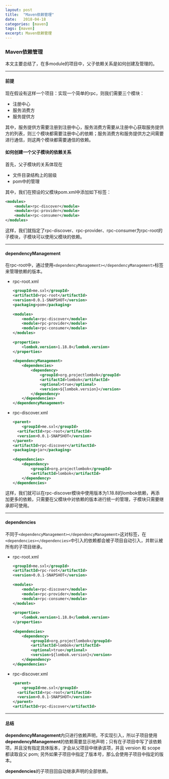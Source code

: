 ```yaml
---
layout: post
title:  "Maven依赖管理"
date:   2018-04-18
categories: [maven]
tags: [maven]
excerpt: Maven依赖管理
---
```


### Maven依赖管理

本文主要总结了，在多module的项目中，父子依赖关系是如何创建及管理的。

------

#### 前提

现在假设有这样一个项目：实现一个简单的rpc，则我们需要三个模块：

- 注册中心
- 服务消费方
- 服务提供方

其中，服务提供方需要注册到注册中心，服务消费方需要从注册中心获取服务提供方的列表，则三个模块都需要注册中心的依赖；服务消费方和服务提供方之间需要进行通信，则这两个模块都需要通信的依赖。

#### 如何创建一个父子模块的依赖关系

首先，父子模块的关系体现在

- 文件目录结构上的层级
- pom中的管理

其中，我们在预设的父模块pom.xml中添加如下标签：

```xml
<modules>
    <module>rpc-discover</module>
    <module>rpc-provider</module>
    <module>rpc-consumer</module>
</modules>
```

这样，我们就指定了rpc-discover、rpc-provider、rpc-consumer为rpc-root的子模块，子模块可以使用父模块的依赖。

------

#### dependencyManagement

在rpc-root中，通过使用`<dependencyManagement></dependencyManagement>`标签来管理依赖的版本。

- rpc-root.xml

  ```xml
  <groupId>me.sxl</groupId>
  <artifactId>rpc-root</artifactId>
  <version>0.0.1-SNAPSHOT</version>
  <packaging>pom</packaging>
    
  <modules>
      <module>rpc-discover</module>
      <module>rpc-provider</module>
      <module>rpc-consumer</module>
  </modules>
    
  <properties>
      <lombok.version>1.18.8</lombok.version>
  </properties>
    
  <dependencyManagement>
      <dependencies>
          <dependency>
              <groupId>org.projectlombok</groupId>
              <artifactId>lombok</artifactId>
              <optional>true</optional>
              <version>${lombok.version}</version>
          </dependency>
      </dependencies>
  </dependencyManagement>
  ```

- rpc-discover.xml

  ```xml
  <parent>
      <groupId>me.sxl</groupId>
  	<artifactId>rpc-root</artifactId>
  	<version>0.0.1-SNAPSHOT</version>
  </parent>
  <artifactId>rpc-discover</artifactId>
  <packaging>jar</packaging>
    
  <dependencies>
      <dependency>
          <groupId>org.projectlombok</groupId>
          <artifactId>lombok</artifactId>
      </dependency>
  </dependencies>
  ```

这样，我们就可以在rpc-discover模块中使用版本为1.18.8的lombok依赖，再添加更多的依赖，只需要在父模块中对依赖的版本进行统一的管理，子模块只需要继承即可使用。

------

#### dependencies

不同于`<dependencyManagement></dependencyManagement>`这对标签，在`<dependencies></dependencies>`中引入的依赖都会被子项目自动引入，并默认被所有的子项目继承。

- rpc-root.xml

  ```xml
  <groupId>me.sxl</groupId>
  <artifactId>rpc-root</artifactId>
  <version>0.0.1-SNAPSHOT</version>
    
  <modules>
      <module>rpc-discover</module>
      <module>rpc-provider</module>
      <module>rpc-consumer</module>
  </modules>
    
  <properties>
      <lombok.version>1.18.8</lombok.version>
  </properties>
    
  <dependencies>
      <dependency>
          <groupId>org.projectlombok</groupId>
          <artifactId>lombok</artifactId>
          <optional>true</optional>
          <version>${lombok.version}</version>
      </dependency>
  </dependencies>
  ```

- rpc-discover.xml

  ```xml
  <parent>
      <groupId>me.sxl</groupId>
  	<artifactId>rpc-root</artifactId>
  	<version>0.0.1-SNAPSHOT</version>
  </parent>
  <artifactId>rpc-discover</artifactId>
  ```

------

#### 总结

**dependencyManagement**内只进行依赖声明，不实现引入，所以子项目使用**dependencyManagement**的依赖需要显示地声明；只有在子项目中写了该依赖项，并且没有指定具体版本，才会从父项目中继承该项，并且 version 和 scope 都读取自父 pom; 另外如果子项目中指定了版本号，那么会使用子项目中指定的版本。

**dependencies**的子项目回自动继承声明的全部依赖。
